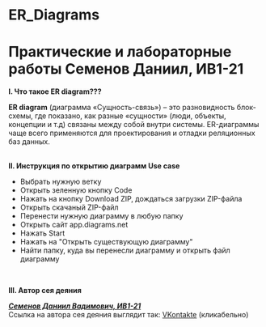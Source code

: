 <h1>ER_Diagrams</h1> 
<h1>Практические и лабораторные работы Семенов Даниил, ИВ1-21</h1> 

<p><b>I. Что такое ER diagram??? </b></p>
<b>ER diagram</b> (диаграмма «Сущность-связь») – это разновидность блок-схемы, где показано, как разные «сущности» (люди, объекты, концепции и т.д) связаны между собой внутри системы. ER-диаграммы чаще всего применяются для проектирования и отладки реляционных баз данных. <br>

<br>   
<p><b>II. Инструкция по открытию диаграмм Use case </b></p>
<ul>
  <li>Выбрать нужную ветку </li>
  <li>Открыть зеленную кнопку Code</li>
  <li>Нажать на кнопку Download ZIP, дождаться загрузки ZIP-файла</li>
  <li>Открыть скачаный ZIP-файл</li>
  <li>Перенести нужную диаграмму в любую папку</li>
  <li>Открыть сайт app.diagrams.net</li>
  <li>Нажать Start</li>
  <li>Нажать на "Открыть существующую диаграмму"</li>
  <li>Найти папку, куда вы перенесли диаграмму и открыть файл диаграмму</li></ul>
<br>   
<p><b>III. Автор сея деяния </b></p>
<b><i><u>Семенов Даниил Вадимович, ИВ1-21</u></i></b> <br>
Ссылка на автора сея деяния выглядит так:
<a href="https://vk.com/semendaniel">VKontakte</a> (кликабельно)
